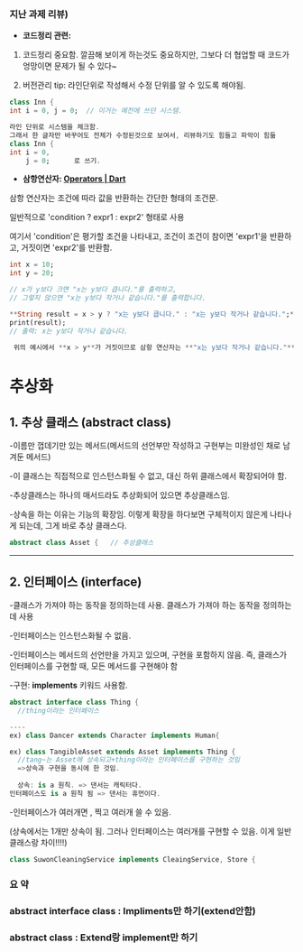 ### 지난 과제 리뷰)

- **코드정리 관련:**

1) 코드정리 중요함. 깔끔해 보이게 하는것도 중요하지만, 그보다 더 협업할 때 코드가 엉망이면 문제가 될 수 있다~

2) 버전관리 tip: 라인단위로 작성해서 수정 단위를 알 수 있도록 해야됨.

```dart
class Inn {
int i = 0, j = 0;  // 이거는 예전에 쓰던 시스템.

라인 단위로 시스템을 체크함.
그래서 한 글자만 바꾸어도 전체가 수정된것으로 보여서, 리뷰하기도 힘들고 파악이 힘듦
class Inn {
int i = 0, 
    j = 0;  	로 쓰기.
```


- **삼항연산자:   [Operators | Dart](https://dart.dev/language/operators#conditional-expressions)**

삼항 연산자는 조건에 따라 값을 반환하는 간단한 형태의 조건문.

일반적으로 'condition ? expr1 : expr2' 형태로 사용

여기서 'condition'은 평가할 조건을 나타내고, 조건이 조건이 참이면 'expr1'을 반환하고, 거짓이면 'expr2'를 반환함.

```dart
int x = 10;
int y = 20;

// x가 y보다 크면 "x는 y보다 큽니다."를 출력하고, 
// 그렇지 않으면 "x는 y보다 작거나 같습니다."를 출력합니다.

**String result = x > y ? "x는 y보다 큽니다." : "x는 y보다 작거나 같습니다.";**
print(result);          
// 출력: x는 y보다 작거나 같습니다.

 위의 예시에서 **x > y**가 거짓이므로 삼항 연산자는 **"x는 y보다 작거나 같습니다."**를 반환.
```


# 추상화

## 1. 추상 클래스 (abstract class)

-이름만 껍데기만 있는 메서드(메서드의 선언부만 작성하고 구현부는 미완성인 채로 남겨둔 메서드)

-이 클래스는 직접적으로 인스턴스화될 수 없고, 대신 하위 클래스에서 확장되어야 함.

-추상클래스는 하나의 매서드라도 추상화되어 있으면 추상클래스임.

-상속을 하는 이유는 기능의 확장임. 이렇게 확장을 하다보면 구체적이지 않은게 나타나게 되는데, 그게 바로 추상 클래스다.

```dart
abstract class Asset {   // 추상클래스
```

---


## 2. 인터페이스 (interface)

-클래스가 가져야 하는 동작을 정의하는데 사용. 클래스가 가져야 하는 동작을 정의하는데 사용

-인터페이스는 인스턴스화될 수 없음.

-인터페이스는 메서드의 선언만을 가지고 있으며, 구현을 포함하지 않음. 즉, 클래스가 인터페이스를 구현할 때, 모든 메서드를 구현해야 함

-구현: **implements** 키워드 사용함.

```dart
abstract interface class Thing {
  //thing이라는 인터페이스

----
ex) class Dancer extends Character implements Human{

ex) class TangibleAsset extends Asset implements Thing {
  //tang~는 Asset에 상속되고+thing이라는 인터페이스를 구현하는 것임
  =>상속과 구현을 동시에 한 것임.
  
  상속: is a 원칙. => 댄서는 캐릭터다.
인터페이스도 is a 원칙 됨 => 댄서는 휴먼이다.
```

-인터페이스가 여러개면   ,  찍고 여러개 쓸 수 있음. 

(상속에서는 1개만 상속이 됨. 그러나 인터페이스는 여러개를 구현할 수 있음. 이게 일반 클래스랑 차이!!!!)

```dart
class SuwonCleaningService implements CleaingService, Store {
```

### 요 약

### **abstract interface class : Impliments만 하기(extend안함)**

### **abstract class :  Extend랑 implement만 하기**
